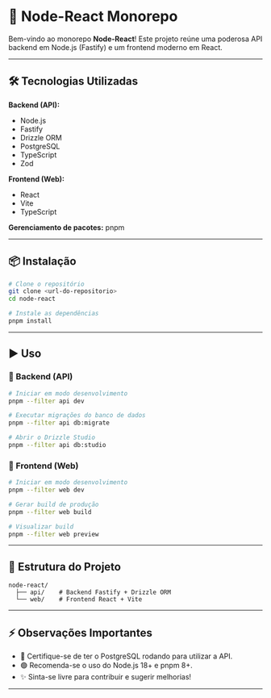 # 🚀 Node-React Monorepo

Bem-vindo ao monorepo **Node-React**!
Este projeto reúne uma poderosa API backend em Node.js (Fastify) e um frontend moderno em React.

---

## 🛠️ Tecnologias Utilizadas

**Backend (API):**

- Node.js
- Fastify
- Drizzle ORM
- PostgreSQL
- TypeScript
- Zod

**Frontend (Web):**

- React
- Vite
- TypeScript

**Gerenciamento de pacotes:** pnpm

---

## 📦 Instalação

```bash
# Clone o repositório
git clone <url-do-repositorio>
cd node-react

# Instale as dependências
pnpm install
```

---

## ▶️ Uso

### 🧩 Backend (API)

```bash
# Iniciar em modo desenvolvimento
pnpm --filter api dev

# Executar migrações do banco de dados
pnpm --filter api db:migrate

# Abrir o Drizzle Studio
pnpm --filter api db:studio
```

### 🎨 Frontend (Web)

```bash
# Iniciar em modo desenvolvimento
pnpm --filter web dev

# Gerar build de produção
pnpm --filter web build

# Visualizar build
pnpm --filter web preview
```

---

## 📁 Estrutura do Projeto

```text
node-react/
  ├── api/    # Backend Fastify + Drizzle ORM
  └── web/    # Frontend React + Vite
```

---

## ⚡ Observações Importantes

- 💾 Certifique-se de ter o PostgreSQL rodando para utilizar a API.
- 🟢 Recomenda-se o uso do Node.js 18+ e pnpm 8+.
- ✨ Sinta-se livre para contribuir e sugerir melhorias!

---
